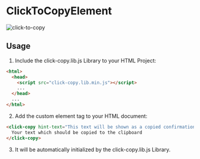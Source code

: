 # ClickToCopyElement

![click-to-copy](https://user-images.githubusercontent.com/86413572/124750519-d9746500-df25-11eb-9321-ec0b32103a9b.png)


## Usage
1. Include the click-copy.lib.js Library to your HTML Project:
```html
<html>
  <head>
    <script src="click-copy.lib.min.js"></script>
    ...
  </head>
  ...
</html>
```

2. Add the custom element tag <click-copy></click-copy> to your HTML document:
```html
<click-copy hint-text="This text will be shown as a copied confirmation. It's optional.">
  Your text which should be copied to the clipboard
</click-copy>
```

3. It will be automatically initialized by the click-copy.lib.js Library.
